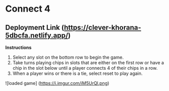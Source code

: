 # Connect 4 

## Deployment Link (https://clever-khorana-5dbcfa.netlify.app/)

  **Instructions**
1. Select any slot on the bottom row to begin the game.
2. Take turns playing chips in slots that are either on the first row or have a chip in the slot below until a player connects 4 of their chips in a row.
3. When a player wins or there is a tie, select reset to play again.


![loaded game] (https://i.imgur.com/iM5UrQl.png)